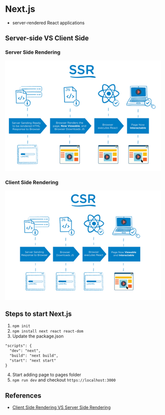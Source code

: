 # Next.js
- server-rendered React applications

## Server-side VS Client Side
### Server Side Rendering
![Server Side](public/SSR.png)

### Client Side Rendering
![Client Side](public/CSR.png)

## Steps to start Next.js
1. `npm init`
2. `npm install next react react-dom`
3. Update the package.json
```
"scripts": {
  "dev": "next",
  "build": "next build",
  "start": "next start"
}
```
4. Start adding page to pages folder
5. `npm run dev` and checkout `https://localhost:3000`

## References
- [Client Side Rendering VS Server Side Rendering](https://medium.com/@yudhajitadhikary/client-side-rendering-vs-server-side-rendering-in-react-js-next-js-b74b909c7c51)
